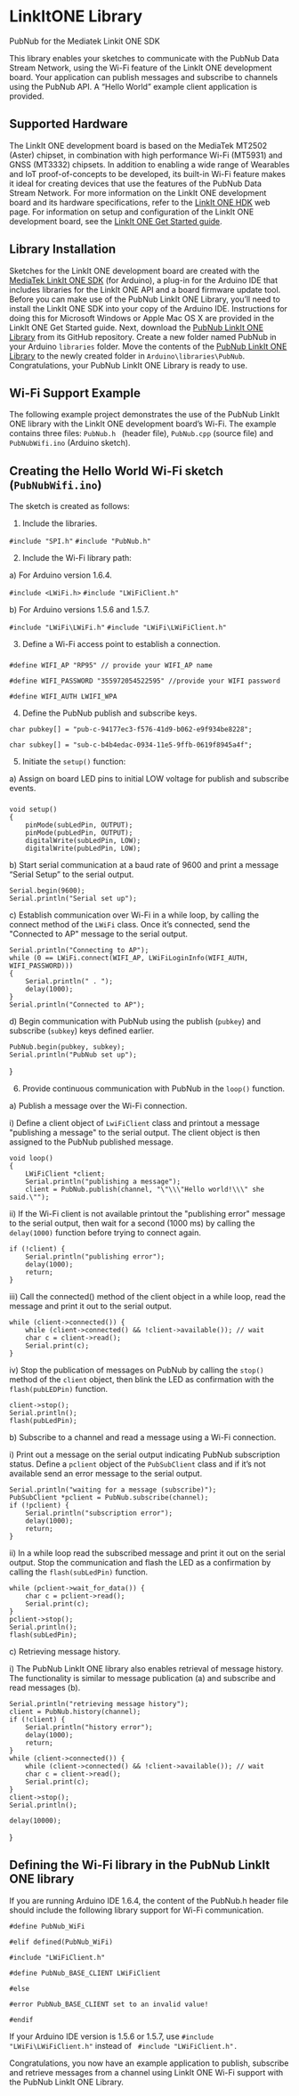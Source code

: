 # LinkItONE Library
PubNub for the Mediatek Linkit ONE SDK

This library enables your sketches to communicate with the PubNub Data Stream Network, using the Wi-Fi feature of the LinkIt ONE development board. Your application can publish messages and subscribe to channels using the PubNub API. A “Hello World” example client application is provided.

## Supported Hardware
The LinkIt ONE development board is based on the MediaTek MT2502 (Aster) chipset, in combination with high performance Wi-Fi (MT5931) and GNSS (MT3332) chipsets. In addition to enabling a wide range of Wearables and IoT proof-of-concepts to be developed, its built-in Wi-Fi feature makes it ideal for creating devices that use the features of the PubNub Data Stream Network. For more information on the LinkIt ONE development board and its hardware specifications, refer to the [LinkIt ONE HDK](http://labs.mediatek.com/linkitonehdk) web page. For information on setup and configuration of the LinkIt ONE development board, see the [LinkIt ONE Get Started guide](http://labs.mediatek.com/onestart). 
## Library Installation
Sketches for the LinkIt ONE development board are created with the [MediaTek LinkIt ONE SDK](http://labs.mediatek.com/linkitonesdk) (for Arduino), a plug-in for the Arduino IDE that includes libraries for the LinkIt ONE API and a board firmware update tool. Before you can make use of the PubNub LinkIt ONE Library, you’ll need to install the LinkIt ONE SDK into your copy of the Arduino IDE. Instructions for doing this for Microsoft Windows or Apple Mac OS X are provided in the LinkIt ONE Get Started guide. 
Next, download the [PubNub LinkIt ONE Library](https://github.com/pubnub/LinkItONE) from its GitHub repository. Create a new folder named PubNub in your Arduino ``libraries`` folder. Move the contents of the [PubNub LinkIt ONE Library](https://github.com/pubnub/LinkItONE) to the newly created folder in ``Arduino\libraries\PubNub``.
Congratulations, your PubNub LinkIt ONE Library is ready to use. 
## Wi-Fi Support Example
The following example project demonstrates the use of the PubNub LinkIt ONE library with the LinkIt ONE development board’s Wi-Fi. The example contains three files: ``PubNub.h `` (header file), ``PubNub.cpp`` (source file) and ``PubNubWifi.ino`` (Arduino sketch).
## Creating the Hello World Wi-Fi sketch (``PubNubWifi.ino``)
The sketch is created as follows:

1)	Include the libraries.

``#include "SPI.h"``
``#include "PubNub.h"``

2)	Include the Wi-Fi library path:

a)	For Arduino version 1.6.4. 

``#include <LWiFi.h>``
``#include "LWiFiClient.h"``

b)	For Arduino versions 1.5.6 and 1.5.7.

``#include "LWiFi\LWiFi.h"``
``#include "LWiFi\LWiFiClient.h"``

3)	Define a Wi-Fi access point to establish a connection.
###

``#define WIFI_AP "RP95" // provide your WIFI_AP name`` 

``#define WIFI_PASSWORD "355972054522595" //provide your WIFI password``

``#define WIFI_AUTH LWIFI_WPA``

4)	Define the PubNub publish and subscribe keys.

``char pubkey[] = "pub-c-94177ec3-f576-41d9-b062-e9f934be8228";``

``char subkey[] = "sub-c-b4b4edac-0934-11e5-9ffb-0619f8945a4f";``

5)	Initiate the ``setup()`` function:

a)	Assign on board LED pins to initial LOW voltage for publish and subscribe events.
###

    void setup()
    {
        pinMode(subLedPin, OUTPUT);
        pinMode(pubLedPin, OUTPUT);
        digitalWrite(subLedPin, LOW);
        digitalWrite(pubLedPin, LOW);

    
b)	Start serial communication at a baud rate of 9600 and print a message “Serial Setup” to the serial output. 
    
    Serial.begin(9600);
    Serial.println("Serial set up");
       

c)	Establish communication over Wi-Fi in a while loop, by calling the connect method of the ``LWiFi`` class. Once it’s connected, send the "Connected to AP" message to the serial output.

    Serial.println("Connecting to AP");
    while (0 == LWiFi.connect(WIFI_AP, LWiFiLoginInfo(WIFI_AUTH, WIFI_PASSWORD)))
    {
        Serial.println(" . ");
        delay(1000);
    }
    Serial.println("Connected to AP");     

d)	Begin communication with PubNub using the publish (``pubkey``) and subscribe (``subkey``) keys defined earlier. 

    PubNub.begin(pubkey, subkey);
    Serial.println("PubNub set up");
}

6)	Provide continuous communication with PubNub in the ``loop()`` function.

a)	Publish a message over the Wi-Fi connection.

  i)	Define a client object of ``LwiFiClient`` class and printout a message "publishing a message" to the serial output. The client object is then assigned to the PubNub published message. 

    void loop()
    {
        LWiFiClient *client;
        Serial.println("publishing a message");
        client = PubNub.publish(channel, "\"\\\"Hello world!\\\" she said.\""); 
    
ii)	If the Wi-Fi client is not available printout the "publishing error" message to the serial output, then wait for a second (1000 ms) by calling the ``delay(1000)`` function before trying to connect again. 
    
    if (!client) {
        Serial.println("publishing error");
        delay(1000);
        return;
    }   

iii)	Call the connected() method of the client object in a while loop, read the message and print it out to the serial output. 
    
    while (client->connected()) {
        while (client->connected() && !client->available()); // wait
        char c = client->read();
        Serial.print(c);
    }
    
iv)	Stop the publication of messages on PubNub by calling the ``stop()`` method of the ``client`` object, then blink the LED as confirmation with the ``flash(pubLEDPin)`` function. 

    client->stop();
    Serial.println();
    flash(pubLedPin);
    
b)	Subscribe to a channel and read a message using a Wi-Fi connection.

i)	Print out a message on the serial output indicating PubNub subscription status. Define a ``pclient`` object of the ``PubSubClient`` class and if it’s not available send an error message to the serial output.

    Serial.println("waiting for a message (subscribe)");
    PubSubClient *pclient = PubNub.subscribe(channel);
    if (!pclient) {
        Serial.println("subscription error");
        delay(1000);
        return;
    }    
    
ii)	In a while loop read the subscribed message and print it out on the serial output. Stop the communication and flash the LED as a confirmation by calling the ``flash(subLedPin)`` function. 

    while (pclient->wait_for_data()) {
        char c = pclient->read();
        Serial.print(c);
    }
    pclient->stop();
    Serial.println();
    flash(subLedPin);

c)	Retrieving message history. 

i)	The PubNub LinkIt ONE library also enables retrieval of message history. The functionality is similar to message publication (a) and subscribe and read messages (b). 

    Serial.println("retrieving message history");
    client = PubNub.history(channel);
    if (!client) {
        Serial.println("history error");
        delay(1000);
        return;
    }
    while (client->connected()) {
        while (client->connected() && !client->available()); // wait
        char c = client->read();
        Serial.print(c);
    }
    client->stop();
    Serial.println();

    delay(10000);
}

## Defining the Wi-Fi library in the PubNub LinkIt ONE library
If you are running Arduino IDE 1.6.4, the content of the PubNub.h header file should include the following library support for Wi-Fi communication. 

``#define PubNub_WiFi``

``#elif defined(PubNub_WiFi)``

``#include "LWiFiClient.h"``

``#define PubNub_BASE_CLIENT LWiFiClient``

``#else``

``#error PubNub_BASE_CLIENT set to an invalid value!``

``#endif``

If your Arduino IDE version is 1.5.6 or 1.5.7, use ``#include "LWiFi\LWiFiClient.h"`` instead of `` #include "LWiFiClient.h".``

Congratulations, you now have an example application to publish, subscribe and retrieve messages from a channel using LinkIt ONE Wi-Fi support with the PubNub LinkIt ONE Library. 

